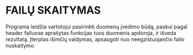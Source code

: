 # FAILŲ SKAITYMAS
Programa leidžia vartotojui pasirinkti duomenų įvedimo būdą, paskui pagal header failuose aprašytas funkcijas tuos duomenis apdoroja, ir išveda rezultatą. Įterptas išimčių valdymas, apsaugoti nuo neegzistuojančio failo nuskaitymo.
